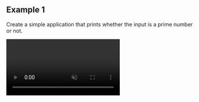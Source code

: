 ## Example 1

Create a simple application that prints whether the input is a prime number or not.

<div>
  <video autoplay loop muted inline>
    <source src="https://user-images.githubusercontent.com/54884571/156785472-0c8c094c-8863-45ef-b9ab-21fb2a8408d0.mp4" type="video/mp4">
    <img src="https://user-images.githubusercontent.com/54884571/156785472-0c8c094c-8863-45ef-b9ab-21fb2a8408d0.mp4"/>
  </video>
</div>

